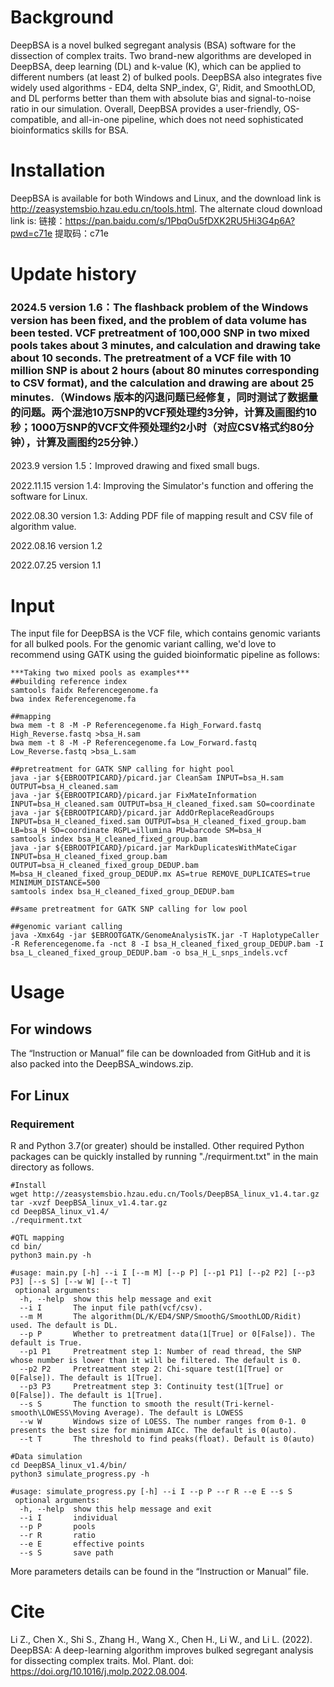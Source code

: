 # Background
DeepBSA is a novel bulked segregant analysis (BSA) software for the dissection of complex traits. Two brand-new algorithms are developed in DeepBSA, deep learning (DL) and k-value (K), which can be applied to different numbers (at least 2) of bulked pools. DeepBSA also integrates five widely used algorithms - ED4, delta SNP_index, G', Ridit, and SmoothLOD, and DL performs better than them with absolute bias and signal-to-noise ratio in our simulation. Overall, DeepBSA provides a user-friendly, OS-compatible, and all-in-one pipeline, which does not need sophisticated bioinformatics skills for BSA.

# Installation
DeepBSA is available for both Windows and Linux, and the download link is http://zeasystemsbio.hzau.edu.cn/tools.html. The alternate cloud download link is:
链接：https://pan.baidu.com/s/1PbqOu5fDXK2RU5Hi3G4p6A?pwd=c71e 
提取码：c71e

# Update history
### 2024.5 version 1.6：The flashback problem of the Windows version has been fixed, and the problem of data volume has been tested. VCF pretreatment of 100,000 SNP in two mixed pools takes about 3 minutes, and calculation and drawing take about 10 seconds. The pretreatment of a VCF file with 10 million SNP is about 2 hours (about 80 minutes corresponding to CSV format), and the calculation and drawing are about 25 minutes.（Windows 版本的闪退问题已经修复，同时测试了数据量的问题。两个混池10万SNP的VCF预处理约3分钟，计算及画图约10秒；1000万SNP的VCF文件预处理约2小时（对应CSV格式约80分钟），计算及画图约25分钟.）

2023.9 version 1.5：Improved drawing and fixed small bugs.

2022.11.15 version 1.4: Improving the Simulator's function and offering the software for Linux.

2022.08.30 version 1.3: Adding PDF file of mapping result and CSV file of algorithm value.

2022.08.16 version 1.2

2022.07.25 version 1.1

# Input
The input file for DeepBSA is the VCF file, which contains genomic variants for all bulked pools. For the genomic variant calling, we'd love to recommend using GATK using the guided bioinformatic pipeline as follows:

```
***Taking two mixed pools as examples***
##building reference index
samtools faidx Referencegenome.fa
bwa index Referencegenome.fa

##mapping
bwa mem -t 8 -M -P Referencegenome.fa High_Forward.fastq High_Reverse.fastq >bsa_H.sam
bwa mem -t 8 -M -P Referencegenome.fa Low_Forward.fastq Low_Reverse.fastq >bsa_L.sam

##pretreatment for GATK SNP calling for hight pool
java -jar ${EBROOTPICARD}/picard.jar CleanSam INPUT=bsa_H.sam OUTPUT=bsa_H_cleaned.sam
java -jar ${EBROOTPICARD}/picard.jar FixMateInformation INPUT=bsa_H_cleaned.sam OUTPUT=bsa_H_cleaned_fixed.sam SO=coordinate
java -jar ${EBROOTPICARD}/picard.jar AddOrReplaceReadGroups INPUT=bsa_H_cleaned_fixed.sam OUTPUT=bsa_H_cleaned_fixed_group.bam LB=bsa_H SO=coordinate RGPL=illumina PU=barcode SM=bsa_H
samtools index bsa_H_cleaned_fixed_group.bam
java -jar ${EBROOTPICARD}/picard.jar MarkDuplicatesWithMateCigar INPUT=bsa_H_cleaned_fixed_group.bam OUTPUT=bsa_H_cleaned_fixed_group_DEDUP.bam M=bsa_H_cleaned_fixed_group_DEDUP.mx AS=true REMOVE_DUPLICATES=true MINIMUM_DISTANCE=500
samtools index bsa_H_cleaned_fixed_group_DEDUP.bam

##same pretreatment for GATK SNP calling for low pool

##genomic variant calling
java -Xmx64g -jar $EBROOTGATK/GenomeAnalysisTK.jar -T HaplotypeCaller -R Referencegenome.fa -nct 8 -I bsa_H_cleaned_fixed_group_DEDUP.bam -I bsa_L_cleaned_fixed_group_DEDUP.bam -o bsa_H_L_snps_indels.vcf
```

# Usage
## For windows

The “Instruction or Manual” file can be downloaded from GitHub and it is also packed into the DeepBSA_windows.zip.
## For Linux

### Requirement
R and Python 3.7(or greater) should be installed. Other required Python packages can be quickly installed by running "./requirment.txt" in the main directory as follows.
```
#Install
wget http://zeasystemsbio.hzau.edu.cn/Tools/DeepBSA_linux_v1.4.tar.gz
tar -xvzf DeepBSA_linux_v1.4.tar.gz
cd DeepBSA_linux_v1.4/
./requirment.txt

#QTL mapping 
cd bin/
python3 main.py -h

#usage: main.py [-h] --i I [--m M] [--p P] [--p1 P1] [--p2 P2] [--p3 P3] [--s S] [--w W] [--t T]
 optional arguments:
  -h, --help  show this help message and exit
  --i I       The input file path(vcf/csv).
  --m M       The algorithm(DL/K/ED4/SNP/SmoothG/SmoothLOD/Ridit) used. The default is DL.
  --p P       Whether to pretreatment data(1[True] or 0[False]). The default is True.
  --p1 P1     Pretreatment step 1: Number of read thread, the SNP whose number is lower than it will be filtered. The default is 0.
  --p2 P2     Pretreatment step 2: Chi-square test(1[True] or 0[False]). The default is 1[True].
  --p3 P3     Pretreatment step 3: Continuity test(1[True] or 0[False]). The default is 1[True].
  --s S       The function to smooth the result(Tri-kernel-smooth\LOWESS\Moving Average). The default is LOWESS
  --w W       Windows size of LOESS. The number ranges from 0-1. 0 presents the best size for minimum AICc. The default is 0(auto).
  --t T       The threshold to find peaks(float). Default is 0(auto)

#Data simulation
cd DeepBSA_linux_v1.4/bin/
python3 simulate_progress.py -h

#usage: simulate_progress.py [-h] --i I --p P --r R --e E --s S
 optional arguments:
  -h, --help  show this help message and exit
  --i I       individual
  --p P       pools
  --r R       ratio
  --e E       effective points
  --s S       save path

```
More parameters details can be found in the “Instruction or Manual” file.

# Cite

Li Z., Chen X., Shi S., Zhang H., Wang X., Chen H., Li W., and Li L. (2022). DeepBSA: A deep-learning algorithm improves bulked segregant analysis for dissecting complex traits. Mol. Plant. doi: https://doi.org/10.1016/j.molp.2022.08.004.

